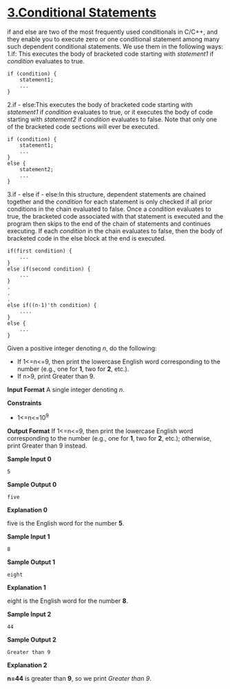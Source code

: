 # [3.Conditional Statements](https://www.hackerrank.com/challenges/c-tutorial-conditional-if-else/problem)

if and else are two of the most frequently used conditionals in C/C++, and they enable you to execute zero or one conditional statement among many such dependent conditional statements. We use them in the following ways:
1.if: This executes the body of bracketed code starting with <em>statement1</em> if <em>condition</em> evaluates to true.

    if (condition) {
        statement1;
        ...
    }

2.if - else:This executes the body of bracketed code starting with <em>statement1</em> if <em>condition</em> evaluates to true, or it executes the body of code starting with <em>statement2</em> if <em>condition</em> evaluates to false. Note that only one of the bracketed code sections will ever be executed.

    if (condition) {
        statement1;
        ...
    }
    else {
        statement2;
        ...
    }

3.if - else if - else:In this structure, dependent statements are chained together and the <em>condition</em> for each statement is only checked if all prior conditions in the chain evaluated to false. Once a <em>condition</em> evaluates to true, the bracketed code associated with that statement is executed and the program then skips to the end of the chain of statements and continues executing. If each <em>condition</em> in the chain evaluates to false, then the body of bracketed code in the else block at the end is executed.

    if(first condition) {
        ...
    }
    else if(second condition) {
        ...
    }
    .
    .
    .
    else if((n-1)'th condition) {
        ....
    }
    else {
        ...
    }

Given a positive integer denoting *n*, do the following:
* If 1<=n<=9, then print the lowercase English word corresponding to the number (e.g., one for **1**, two for **2**, etc.).
* If n>9, print Greater than 9.

**Input Format**
A single integer denoting *n*.

**Constraints**
* 1<=n<=10<sup>9</sup>

**Output Format**
If 1<=n<=9, then print the lowercase English word corresponding to the number (e.g., one for **1**, two for **2**, etc.); otherwise, print Greater than 9 instead.

**Sample Input 0**

    5

**Sample Output 0**

    five

**Explanation 0**

five is the English word for the number **5**.

**Sample Input 1**

    8

**Sample Output 1**

    eight

**Explanation 1**

eight is the English word for the number **8**.

**Sample Input 2**

    44

**Sample Output 2**

    Greater than 9

**Explanation 2**

**n=44** is greater than **9**, so we print *Greater than 9*.

